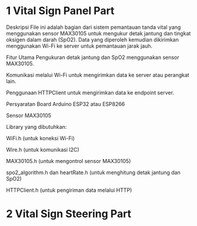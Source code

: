 # 1 Vital Sign Panel Part
Deskripsi
File ini adalah bagian dari sistem pemantauan tanda vital yang menggunakan sensor MAX30105 untuk mengukur detak jantung dan tingkat oksigen dalam darah (SpO2). Data yang diperoleh kemudian dikirimkan menggunakan Wi-Fi ke server untuk pemantauan jarak jauh.

Fitur Utama
Pengukuran detak jantung dan SpO2 menggunakan sensor MAX30105.

Komunikasi melalui Wi-Fi untuk mengirimkan data ke server atau perangkat lain.

Penggunaan HTTPClient untuk mengirimkan data ke endpoint server.

Persyaratan
Board Arduino ESP32 atau ESP8266

Sensor MAX30105

Library yang dibutuhkan:

WiFi.h (untuk koneksi Wi-Fi)

Wire.h (untuk komunikasi I2C)

MAX30105.h (untuk mengontrol sensor MAX30105)

spo2_algorithm.h dan heartRate.h (untuk menghitung detak jantung dan SpO2)

HTTPClient.h (untuk pengiriman data melalui HTTP)


# 2 Vital Sign Steering Part
